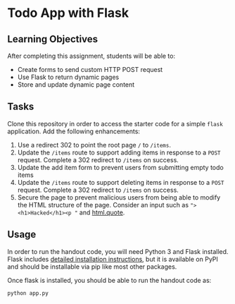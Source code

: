 Todo App with Flask
===================

Learning Objectives
-------------------

After completing this assignment, students will be able to:

- Create forms to send custom HTTP POST request
- Use Flask to return dynamic pages
- Store and update dynamic page content

Tasks
-----

Clone this repository in order to access the starter code for a simple `flask` application. Add the following enhancements:

1. Use a redirect 302 to point the root page `/` to `/items`.
2. Update the `/items` route to support adding items in response to a `POST` request. Complete a 302 redirect to `/items` on success.
3. Update the add item form to prevent users from submitting empty todo items
4. Update the `/items` route to support deleting items in response to a `POST` request. Complete a 302 redirect to `/items` on success.
5. Secure the page to prevent malicious users from being able to modify the HTML structure of the page. Consider an input such as `"><h1>Hacked</h1><p "` and [html.quote](https://docs.python.org/3/library/html.html#html.escape).

Usage
-----

In order to run the handout code, you will need Python 3 and Flask installed. Flask includes [detailed installation instructions](https://flask.palletsprojects.com/en/stable/installation/), but it is available on PyPI and should be installable via pip like most other packages.

Once flask is installed, you should be able to run the handout code as:

```sh
python app.py
```
